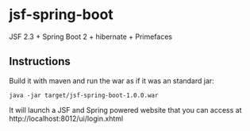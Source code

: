 # jsf-spring-boot
JSF 2.3 + Spring Boot 2 + hibernate + Primefaces

## Instructions
Build it with maven and run the war as if it was an standard jar:

`java -jar target/jsf-spring-boot-1.0.0.war`

It will launch a JSF and Spring powered website that you can access at http://localhost:8012/ui/login.xhtml

